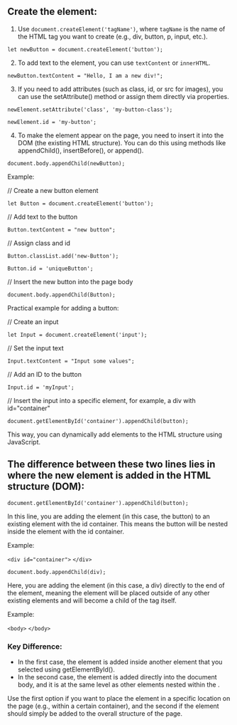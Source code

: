 ## Create the element: ##

1. Use `document.createElement('tagName')`, where `tagName` is the name of the HTML tag you want to create (e.g., div, button, p, input, etc.).

`let newButton = document.createElement('button');`

2. To add text to the element, you can use `textContent` or `innerHTML`.

`newButton.textContent = "Hello, I am a new div!";`

3. If you need to add attributes (such as class, id, or src for images), you can use the setAttribute() method or assign them directly via properties.

`newElement.setAttribute('class', 'my-button-class');`

`newElement.id = 'my-button';`

4. To make the element appear on the page, you need to insert it into the DOM (the existing HTML structure). You can do this using methods like appendChild(), insertBefore(), or append().

`document.body.appendChild(newButton);`

Example:

// Create a new button element

`let Button = document.createElement('button');`

// Add text to the button

`Button.textContent = "new button";`

// Assign class and id

`Button.classList.add('new-Button');`

`Button.id = 'uniqueButton';`

// Insert the new button into the page body

`document.body.appendChild(Button);`

Practical example for adding a button:

// Create an input

`let Input = document.createElement('input');`

// Set the input text

`Input.textContent = "Input some values";`

// Add an ID to the button

`Input.id = 'myInput';`

// Insert the input into a specific element, for example, a div with id="container"

`document.getElementById('container').appendChild(button);`

This way, you can dynamically add elements to the HTML structure using JavaScript.

## The difference between these two lines lies in where the new element is added in the HTML structure (DOM): ##

`document.getElementById('container').appendChild(button);`

In this line, you are adding the element (in this case, the button) to an existing element with the id container. 
This means the button will be nested inside the element with the id container.

Example:

`<div id="container">`
    <!-- The button will be added here -->
`</div>`

`document.body.appendChild(div);`

Here, you are adding the element (in this case, a div) directly to the end of the <body> element, 
meaning the element will be placed outside of any other existing elements and will become a child of the <body> tag itself.

Example:

`<body>`
    <!-- A new div will be added here -->
`</body>`

### Key Difference: ###

+ In the first case, the element is added inside another element that you selected using getElementById().
+ In the second case, the element is added directly into the document body, and it is at the same level as other elements nested within the <body>.

Use the first option if you want to place the element in a specific location on the page (e.g., within a certain container), and the second if the element should simply be added to the overall structure of the page.
